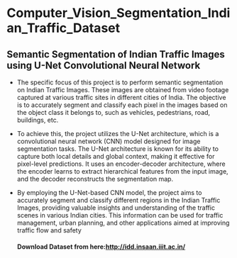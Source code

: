 # Computer_Vision_Segmentation_Indian_Traffic_Dataset
## Semantic Segmentation of Indian Traffic Images using U-Net Convolutional Neural Network

- The specific focus of this project is to perform semantic segmentation on Indian Traffic Images. These images are obtained from video footage captured at various traffic sites in different cities of India. The objective is to accurately segment and classify each pixel in the images based on the object class it belongs to, such as vehicles, pedestrians, road, buildings, etc.

- To achieve this, the project utilizes the U-Net architecture, which is a convolutional neural network (CNN) model designed for image segmentation tasks. The U-Net architecture is known for its ability to capture both local details and global context, making it effective for pixel-level predictions. It uses an encoder-decoder architecture, where the encoder learns to extract hierarchical features from the input image, and the decoder reconstructs the segmentation map.

- By employing the U-Net-based CNN model, the project aims to accurately segment and classify different regions in the Indian Traffic Images, providing valuable insights and understanding of the traffic scenes in various Indian cities. This information can be used for traffic management, urban planning, and other applications aimed at improving traffic flow and safety

  #### Download Dataset from here:http://idd.insaan.iiit.ac.in/
